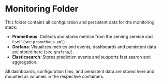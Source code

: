 # Monitoring Folder

This folder contains all configuration and persistent data for the monitoring stack:

- **Prometheus**: Collects and stores metrics from the serving service and itself (see `prometheus.yml`).
- **Grafana**: Visualizes metrics and events; dashboards and persistent data are stored here (see `grafana/`).
- **Elasticsearch**: Stores prediction events and supports fast search and aggregation.

All dashboards, configuration files, and persistent data are stored here and mounted as volumes in the respective containers.
